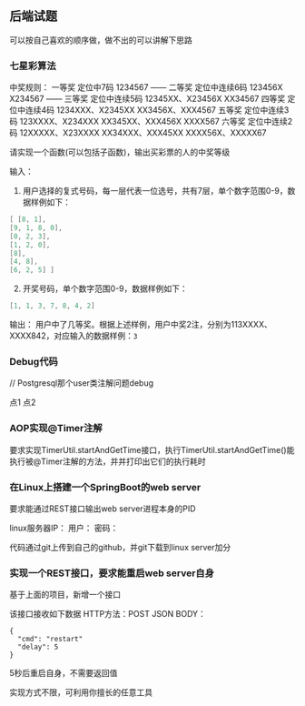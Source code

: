 
## 后端试题

可以按自己喜欢的顺序做，做不出的可以讲解下思路

### 七星彩算法

中奖规则：
一等奖
定位中7码
1234567
――
二等奖
定位中连续6码
123456X
X234567
――
三等奖
定位中连续5码
12345XX、X23456X
XX34567
四等奖
定位中连续4码
1234XXX、X2345XX
XX3456X、XXX4567
五等奖
定位中连续3码
123XXXX、X234XXX
XX345XX、XXX456X
XXXX567
六等奖
定位中连续2码
12XXXXX、X23XXXX
XX34XXX、XXX45XX
XXXX56X、XXXXX67

请实现一个函数(可以包括子函数)，输出买彩票的人的中奖等级

输入：
1. 用户选择的复式号码，每一层代表一位选号，共有7层，单个数字范围0-9，数据样例如下：

  ```java
  [ [8, 1],
  [9, 1, 8, 0],
  [0, 2, 3],
  [1, 2, 0],
  [8],
  [4, 8],
  [6, 2, 5] ]
  ```

2. 开奖号码，单个数字范围0-9，数据样例如下：

  ```java
  [1, 1, 3, 7, 8, 4, 2]
  ```

输出：
用户中了几等奖。根据上述样例，用户中奖2注，分别为113XXXX、XXXX842，对应输入的数据样例：`3`

### Debug代码
// Postgresql那个user类注解问题debug

点1 
点2

### AOP实现@Timer注解
要求实现TimerUtil.startAndGetTime接口，执行TimerUtil.startAndGetTime()能执行被@Timer注解的方法，并并打印出它们的执行耗时

### 在Linux上搭建一个SpringBoot的web server
要求能通过REST接口输出web server进程本身的PID

linux服务器IP：
用户：
密码：

代码通过git上传到自己的github，并git下载到linux server加分

### 实现一个REST接口，要求能重启web server自身
基于上面的项目，新增一个接口

该接口接收如下数据
HTTP方法：POST
JSON BODY：

```
{
  "cmd": "restart"
  "delay": 5
}
```
5秒后重启自身，不需要返回值

实现方式不限，可利用你擅长的任意工具